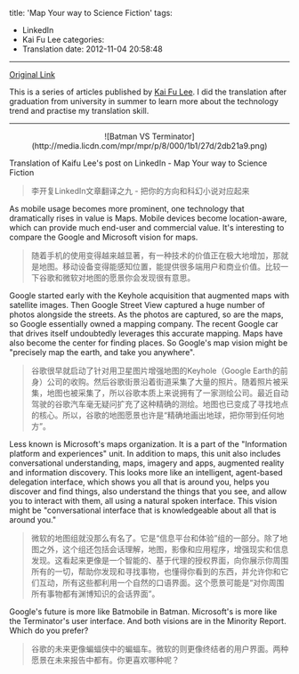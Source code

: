 title: 'Map Your way to Science Fiction'
tags:
  - LinkedIn
  - Kai Fu Lee
categories:
  - Translation
date: 2012-11-04 20:58:48
---
[Original Link](https://www.linkedin.com/today/post/article/20121017135935-416648-map-your-way-to-science-fiction)

This is a series of articles published by [Kai Fu Lee](https://www.linkedin.com/profile/view?id=416648&authType=name&authToken=GZNe&ref=CONTENT&goback=%2Empd2_*1_*1_*1_*1_*1_*1_20121002150727*5416648*5the*5chinese*5user*5is*5more*5like*5you*5than*5you*5think&trk=mp-ph-pn). I did the translation after graduation from university in summer to learn more about the technology trend and practise my translation skill.

---
<center>![Batman VS Terminator](http://media.licdn.com/mpr/mpr/p/8/000/1b1/27d/2db21a9.png)</center>

Translation of Kaifu Lee's post on LinkedIn - Map Your way to Science Fiction
>李开复LinkedIn文章翻译之九 - 把你的方向和科幻小说对应起来

As mobile usage becomes more prominent, one technology that dramatically rises in value is Maps. Mobile devices become location-aware, which can provide much end-user and commercial value. It's interesting to compare the Google and Microsoft vision for maps.
>随着手机的使用变得越来越显著，有一种技术的价值正在极大地增加，那就是地图。移动设备变得能感知位置，能提供很多端用户和商业价值。比较一下谷歌和微软对地图的愿景你会发现很有意思。

Google started early with the Keyhole acquisition that augmented maps with satellite images. Then Google Street View captured a huge number of photos alongside the streets. As the photos are captured, so are the maps, so Google essentially owned a mapping company. The recent Google car that drives itself undoubtedly leverages this accurate mapping. Maps have also become the center for finding places. So Google's map vision might be "precisely map the earth, and take you anywhere".
>谷歌很早就启动了针对用卫星图片增强地图的Keyhole（Google Earth的前身）公司的收购。然后谷歌街景沿着街道采集了大量的照片。随着照片被采集，地图也被采集了，所以谷歌本质上来说拥有了一家测绘公司。最近自动驾驶的谷歌汽车毫无疑问扩充了这种精确的测绘。地图也已变成了寻找地点的核心。所以，谷歌的地图愿景也许是“精确地画出地球，把你带到任何地方”。

Less known is Microsoft's maps organization. It is a part of the "Information platform and experiences" unit. In addition to maps, this unit also includes conversational understanding, maps, imagery and apps, augmented reality and information discovery. This looks more like an intelligent, agent-based delegation interface, which shows you all that is around you, helps you discover and find things, also understand the things that you see, and allow you to interact with them, all using a natural spoken interface. This vision might be "conversational interface that is knowledgeable about all that is around you."
>微软的地图组就没那么有名了。它是“信息平台和体验”组的一部分。除了地图之外，这个组还包括会话理解，地图，影像和应用程序，增强现实和信息发现。这看起来更像是一个智能的、基于代理的授权界面，向你展示你周围所有的一切，帮助你发现和寻找事物，也懂得你看到的东西，并允许你和它们互动，所有这些都利用一个自然的口语界面。这个愿景可能是“对你周围所有事物都有渊博知识的会话界面”。

Google's future is more like Batmobile in Batman. Microsoft's is more like the Terminator's user interface. And both visions are in the Minority Report. Which do you prefer?
>谷歌的未来更像蝙蝠侠中的蝙蝠车。微软的则更像终结者的用户界面。两种愿景在未来报告中都有。你更喜欢哪种呢？
